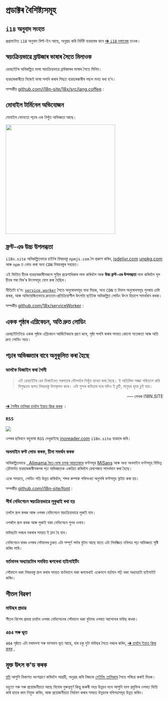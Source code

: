 # প্ৰডাক্টৰ বৈশিষ্ট্যসমূহ

## `i18` অনুবাদ সংহত

প্ৰগ্ৰামটোত `i18` অনুবাদ বিল্ট-ইন আছে, অনুগ্ৰহ কৰি নিৰ্দিষ্ট ব্যৱহাৰৰ বাবে [➔ `i18` দস্তাবেজ](/i18) চাওক।

## স্বয়ংক্ৰিয়ভাৱে ব্ৰাউজাৰ ভাষাৰ সৈতে মিলাওক

ৱেবছাইটৰ অবিকল্পিত ভাষা স্বয়ংক্ৰিয়ভাৱে ব্ৰাউজাৰৰ ভাষাৰ সৈতে মিলিব।

ব্যৱহাৰকাৰীয়ে নিজেই ভাষা সলনি কৰাৰ পিছত ব্যৱহাৰকাৰীৰ পছন্দ মনত ৰখা হ’ব।

সম্পৰ্কীয় [github.com/i18n-site/18x/src/lang.coffee](https://github.com/i18n-site/18x/blob/main/src/lang.coffee) :

## মোবাইল টাৰ্মিনেল অভিযোজন

মোবাইল ফোনতো পঢ়াৰ এক নিখুঁত অভিজ্ঞতা আছে।

<img src="//p.3ti.site/1721379497.avif" width="350px">

## <a rel=id href="#ha" id="ha"></a> ফ্ৰন্ট-এণ্ড উচ্চ উপলব্ধতা

`i18n.site` অবিকল্পিতভাৱে চাইটৰ বিষয়বস্তু `npmjs.com` লৈ প্ৰকাশ কৰিব, [jsdelivr.com](//jsdelivr.com) [unpkg.com](//unpkg.com) আৰু `npm` ত লোড কৰা অন্য `CDN` বিষয়বস্তুৰ সহায়ত।

এই ভিত্তিত চীনৰ ব্যৱহাৰকাৰীসকলে সুস্থিৰ প্ৰৱেশাধিকাৰ লাভ কৰিবলৈ আৰু **উচ্চ ফ্ৰন্ট-এণ্ড উপলব্ধতা** লাভ কৰিবলৈ মূল চীনৰ পৰা মিৰ'ৰ উৎসসমূহ যোগ কৰা হৈছিল।

নীতিটো হ'ল: [`service worker`](https://developer.mozilla.org/docs/Web/API/Service_Worker_API) সৈতে অনুৰোধসমূহ বাধা দিয়ক, অন্য `CDN` ত বিফল অনুৰোধসমূহ পুনৰায় চেষ্টা কৰক, আৰু অভিযোজিতভাৱে দ্ৰুততম-প্ৰতিক্ৰিয়াশীল উৎপত্তি ছাইটক অবিকল্পিত লোডিং উৎস হিচাপে সামৰ্থবান কৰক।

সম্পৰ্কীয় [github.com/18x/serviceWorker](https://github.com/i18n-site/18x/tree/main/serviceWorker) :

## একক পৃষ্ঠাৰ এপ্লিকেচন, অতি দ্ৰুত লোডিং

ৱেবছাইটটোৱে একক পৃষ্ঠাৰ এপ্লিকেচন আৰ্কিটেকচাৰ গ্ৰহণ কৰে, পৃষ্ঠা সলনি কৰাৰ সময়ত কোনো সতেজতা আৰু অতি দ্ৰুত লোডিং নহয়।

## পঢ়াৰ অভিজ্ঞতাৰ বাবে অনুকূলিত কৰা হৈছে

### ভালকৈ ডিজাইন কৰা শৈলী

> এই ৱেবচাইটৰ ৱেব ডিজাইনত সৰলতাৰ সৌন্দৰ্য্যৰ নিখুঁত ব্যাখ্যা কৰা হৈছে।
> ই অতিৰিক্ত সজ্জা পৰিত্যাগ কৰি বিশুদ্ধতম ৰূপত বিষয়বস্তু উপস্থাপন কৰে।
> এটা সুন্দৰ কবিতাৰ দৰে যদিও ই চুটি, মানুহৰ হৃদয় চুই যায়।

<p style="text-align:right">── লেখক I18N.SITE</p>

[➔ শৈলীৰ তালিকা চাবলৈ ইয়াত ক্লিক কৰক](/i18n.site/md/styl) ।

### `RSS`

![](//p.3ti.site/1725541085.avif)

ওপৰৰ ছবিখনে বহুভাষা `RSS` দেখুৱাইছে [inoreader.com](//inoreader.com) `i18n.site` ব্যৱহাৰ কৰি।

### অনলাইন ফন্ট লোড কৰক, চীনা সমৰ্থন কৰক

অবিকল্পিতভাৱে [, Alimama দ্বৈত-অক্ষ চলক আয়তাকাৰ](https://www.iconfont.cn/fonts/detail?cnid=pOvFIr086ADR) ফন্টসমূহ [MiSans](https://hyperos.mi.com/font/zh/download/) আৰু অন্য অনলাইন ফন্টসমূহ বিভিন্ন প্লেটফৰ্মত ব্যৱহাৰকাৰীসকলৰ পঢ়া অভিজ্ঞতাক একত্ৰিত কৰিবলৈ ৱেবপেজত সামৰ্থবান কৰা হৈছে।

একে সময়তে, লোডিং গতি উন্নত কৰিবলৈ, শব্দৰ কম্পাঙ্ক পৰিসংখ্যা অনুসৰি ফন্টসমূহ স্লাইচ কৰা হয়।

সম্পৰ্কীয় [github.com/i18n-site/font](https://github.com/i18n-site/font) :

### শীৰ্ষ নেভিগেচন স্বয়ংক্ৰিয়ভাৱে লুকুৱাই ৰখা হয়

তললৈ স্ক্ৰল কৰক আৰু ওপৰৰ নেভিগেচন স্বয়ংক্ৰিয়ভাৱে লুকাই যাব।

ওপৰলৈ স্ক্ৰল কৰক আৰু লুকাই থকা নেভিগেচন পুনৰ ওলাব।

মাউছটো লৰচৰ নকৰাৰ সময়ত ই ম্লান হৈ যাব।

নেভিগেচন বাৰৰ ওপৰৰ সোঁফালৰ চুকত এটা সম্পূৰ্ণ পৰ্দাৰ বুটাম আছে যাতে এটা নিমজ্জিত নথিপত্ৰ পঢ়া অভিজ্ঞতা সৃষ্টি কৰিব পাৰি।

### বৰ্তমানৰ অধ্যায়টোৰ সমন্বিত ৰূপৰেখা হাইলাইটিং

সোঁফালে থকা বিষয়বস্তু স্ক্ৰল কৰাৰ সময়ত বাওঁফালে থকা ৰূপৰেখাই একেলগে বৰ্তমান পঢ়ি থকা অধ্যায়টো হাইলাইট কৰিব।

## শীতল বিৱৰণ

### মাউছৰ প্ৰভাৱ

শীতল বিশেষ প্ৰভাৱ চাবলৈ ওপৰৰ নেভিগেচনৰ সোঁফালে থকা বুটামৰ ওপৰত আপোনাৰ মাউছ ৰাখক।

### `404` সৰু ভূত

`404` পৃষ্ঠাত এটা মৰমলগা সৰু ভাসমান ভূত আছে, যাৰ চকু দুটা মাউছৰ সৈতে লৰচৰ কৰিব, [➔ চাবলৈ ইয়াত ক্লিক কৰক](/404) ,

## মুক্ত উৎস ক'ড কৰক

[যদি](/i18n.site/c/src) আপুনি বিকাশত অংশগ্ৰহণ কৰিবলৈ আগ্ৰহী, অনুগ্ৰহ কৰি নিজকে [মেইলিং তালিকাৰ](//groups.google.com/u/2/g/i18n-site) সৈতে পৰিচয় কৰাই দিয়ক।

বহুতো সৰু সৰু প্ৰয়োজনীয়তা আছে যিবোৰ গুৰুত্বপূৰ্ণ কিন্তু জৰুৰী নহয় উন্নয়ন দলে আপুনি ভাল প্ৰযুক্তিৰ ওপৰত ভিত্তি কৰি হাতৰ কাম নিযুক্ত কৰিব, আৰু প্ৰয়োজনীয়তা নিৰ্ধাৰণ কৰাৰ সময়ত উন্নয়নৰ নথিপত্ৰসমূহ উন্নত কৰিব।